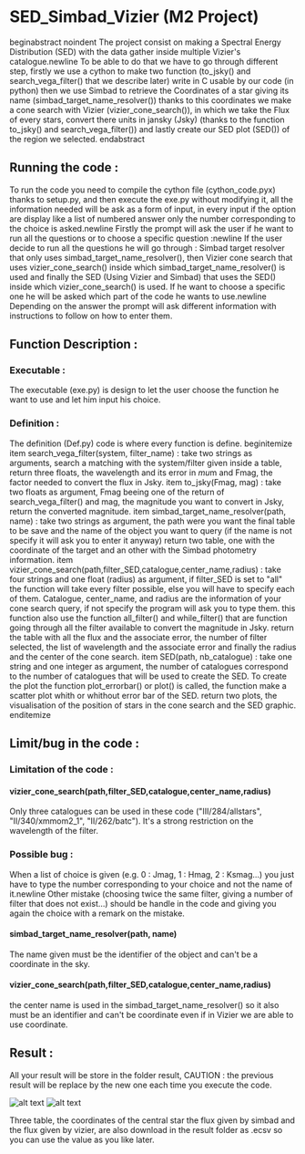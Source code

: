 # SED_Simbad_Vizier (M2 Project)


beginabstract
noindent 
The project consist on making a Spectral Energy Distribution (SED) with the data gather inside multiple Vizier's catalogue.newline To be able to do that we have to go through different step, firstly we use a cython to make two function (to_jsky() and search_vega_filter() that we describe later) write in C usable by our code (in python) then we use Simbad to retrieve the Coordinates of a star giving its name (simbad_target_name_resolver()) thanks to this coordinates we make a cone search with Vizier (vizier_cone_search()), in which we take the Flux of every stars, convert there units in jansky (Jsky) (thanks to the function to_jsky() and search_vega_filter()) and lastly create our SED plot (SED()) of the region we selected.
endabstract

## Running the code :
To run the code you need to compile the cython file (cython_code.pyx) thanks to setup.py, and then execute the exe.py without modifying it, all the information needed will be ask as a form of input, in every input if the option are display like a list of numbered answer only the number corresponding to the choice is asked.newline Firstly the prompt will ask the user if he want to run all the questions or to choose a specific question :newline If the user decide to run all the questions he will go through : Simbad target resolver that only uses simbad_target_name_resolver(), then Vizier cone search that uses vizier_cone_search() inside which simbad_target_name_resolver() is used and finally the SED (Using Vizier and Simbad) that uses the SED() inside which vizier_cone_search() is used.
If he want to choose a specific one he will be asked which part of the code he wants to use.newline
Depending on the answer the prompt will ask different information with instructions to follow on how to enter them.
## Function Description :
### Executable :
The executable (exe.py) is design to let the user choose the function he want to use and let him input his choice.
### Definition :
The definition (Def.py) code is where every function is define.
beginitemize
    item search_vega_filter(system, filter_name) : take two strings as arguments, search a matching with the system/filter given inside a table, return three floats, the wavelength and its error in $mu$m and Fmag, the factor needed to convert the flux in Jsky.
    item to_jsky(Fmag, mag) : take two floats as argument, Fmag beeing one of the return of search_vega_filter() and mag, the magnitude you want to convert in Jsky, return the converted magnitude.
    item simbad_target_name_resolver(path, name) : take two strings as argument, the path were you want the final table to be save and the name of the object you want to query (if the name is not specify it will ask you to enter it anyway) return two table, one with the coordinate of the target and an other with the Simbad photometry information.
    item vizier_cone_search(path,filter_SED,catalogue,center_name,radius) : take four strings and one float (radius) as argument, if filter_SED is set to "all" the function will take every filter possible, else you will have to specify each of them. Catalogue, center_name, and radius are the information of your cone search query, if not specify the program will ask you to type them. this function also use the function all_filter() and while_filter() that are function going through all the filter available to convert the magnitude in Jsky. return the table with all the flux and the associate error, the number of filter selected, the list of wavelength and the associate error and finally the radius and the center of the cone search.
    item SED(path, nb_catalogue) : take one string and one integer as argument, the number of catalogues correspond to the number of catalogues that will be used to create the SED. To create the plot the function plot_errorbar() or plot() is called, the function make a scatter plot whith or whithout error bar of the SED. return two plots, the visualisation of the position of stars in the cone search and the SED graphic.
enditemize


## Limit/bug in the code :
### Limitation of the code :
#### vizier_cone_search(path,filter_SED,catalogue,center_name,radius)
Only three catalogues can be used in these code ("III/284/allstars", "II/340/xmmom2_1", "II/262/batc"). It's a strong restriction on the wavelength of the filter.
### Possible bug :
When a list of choice is given (e.g. 0 : Jmag, 1 : Hmag, 2 : Ksmag...) you just have to type the number corresponding to your choice and not the name of it.newline Other mistake (choosing twice the same filter, giving a number of filter that does not exist...) should be handle in the code and giving you again the choice with a remark on the mistake.

#### simbad_target_name_resolver(path, name)
The name given must be the identifier of the object and can't be a coordinate in the sky.
#### vizier_cone_search(path,filter_SED,catalogue,center_name,radius)
the center name is used in the simbad_target_name_resolver() so it also must be an identifier and can't be coordinate even if in Vizier we are able to use coordinate.

## Result :
All your result will be store in the folder result, CAUTION : the previous result will be replace by the new one each time you execute the code.

![alt text](https://github.com/rvanco/SED_Simbad_Vizier/result/Conesearch.png?raw=true)
![alt text](https://github.com/rvanco/SED_Simbad_Vizier/blob/result/SED.png?raw=true)

Three table, the coordinates of the central star the flux given by simbad and the flux given by vizier, are also download in the result folder as .ecsv so you can use the value as you like later.
